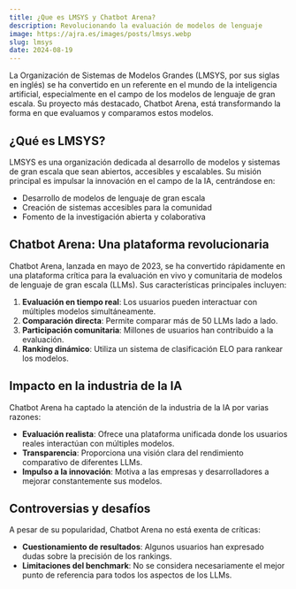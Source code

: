 ```yaml
---
title: ¿Que es LMSYS y Chatbot Arena?
description: Revolucionando la evaluación de modelos de lenguaje
image: https://ajra.es/images/posts/lmsys.webp
slug: lmsys
date: 2024-08-19
---
```


La Organización de Sistemas de Modelos Grandes (LMSYS, por sus siglas en inglés) se ha convertido en un referente en el mundo de la inteligencia artificial, especialmente en el campo de los modelos de lenguaje de gran escala. Su proyecto más destacado, Chatbot Arena, está transformando la forma en que evaluamos y comparamos estos modelos.

## ¿Qué es LMSYS?

LMSYS es una organización dedicada al desarrollo de modelos y sistemas de gran escala que sean abiertos, accesibles y escalables. Su misión principal es impulsar la innovación en el campo de la IA, centrándose en:

- Desarrollo de modelos de lenguaje de gran escala
- Creación de sistemas accesibles para la comunidad
- Fomento de la investigación abierta y colaborativa

## Chatbot Arena: Una plataforma revolucionaria

Chatbot Arena, lanzada en mayo de 2023, se ha convertido rápidamente en una plataforma crítica para la evaluación en vivo y comunitaria de modelos de lenguaje de gran escala (LLMs). Sus características principales incluyen:

1. **Evaluación en tiempo real**: Los usuarios pueden interactuar con múltiples modelos simultáneamente.
2. **Comparación directa**: Permite comparar más de 50 LLMs lado a lado.
3. **Participación comunitaria**: Millones de usuarios han contribuido a la evaluación.
4. **Ranking dinámico**: Utiliza un sistema de clasificación ELO para rankear los modelos.

## Impacto en la industria de la IA

Chatbot Arena ha captado la atención de la industria de la IA por varias razones:

- **Evaluación realista**: Ofrece una plataforma unificada donde los usuarios reales interactúan con múltiples modelos.
- **Transparencia**: Proporciona una visión clara del rendimiento comparativo de diferentes LLMs.
- **Impulso a la innovación**: Motiva a las empresas y desarrolladores a mejorar constantemente sus modelos.

## Controversias y desafíos

A pesar de su popularidad, Chatbot Arena no está exenta de críticas:

- **Cuestionamiento de resultados**: Algunos usuarios han expresado dudas sobre la precisión de los rankings.
- **Limitaciones del benchmark**: No se considera necesariamente el mejor punto de referencia para todos los aspectos de los LLMs.
